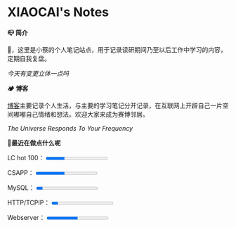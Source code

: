 # XIAOCAI's Notes

**📪 简介**

👋，这里是小蔡的个人笔记站点，用于记录读研期间乃至以后工作中学习的内容，定期自我复盘。

*今天有变更立体一点吗*



**🏕 博客**

[博客](https://shixiaocaia.fun)主要记录个人生活，与主要的学习笔记分开记录，在互联网上开辟自己一片空间嘟嘟自己情绪和想法。欢迎大家来成为赛博邻居。

*The Universe Responds To Your Frequency*



**🍳最近在做点什么呢**

<p>
    <label for="file">LC hot 100：</label>
    <progress max="100" value="30"></progress>
</p>
<p>
    <label for="file">CSAPP：</label>
    <progress max="43" value="20"></progress>
</p>
<p>
    <label for="file">MySQL：</label>
    <progress max="100" value="10"></progress>
</p>
<p>
    <label for="file">HTTP/TCPIP：</label>
    <progress max="100" value="10"></progress>
</p>
<p>
    <label for="file">Webserver：</label>
    <progress max="100" value="50"></progress>
</p>

